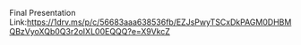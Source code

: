 Final Presentation Link:https://1drv.ms/p/c/56683aaa638536fb/EZJsPwyTSCxDkPAGM0DHBMQBzVyoXQb0Q3r2oIXL00EQQQ?e=X9VkcZ
